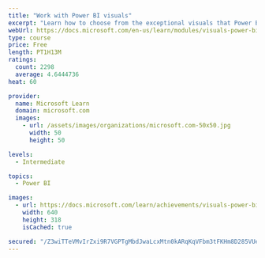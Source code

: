 ```yaml
---
title: "Work with Power BI visuals"
excerpt: "Learn how to choose from the exceptional visuals that Power BI makes available to you. Formatting visuals will direct the user’s attention to exactly where you want it, while helping to make the visual easier to read and interpret. You will also learn about how to use key performance indicators (KPIs)."
webUrl: https://docs.microsoft.com/en-us/learn/modules/visuals-power-bi/
type: course
price: Free
length: PT1H13M
ratings:
  count: 2298
  average: 4.6444736
heat: 60

provider:
  name: Microsoft Learn
  domain: microsoft.com
  images:
    - url: /assets/images/organizations/microsoft.com-50x50.jpg
      width: 50
      height: 50

levels:
  - Intermediate

topics:
  - Power BI

images:
  - url: https://docs.microsoft.com/learn/achievements/visuals-power-bi-social.png
    width: 640
    height: 318
    isCached: true

secured: "/Z3wiTTeVMvIrZxi9R7VGPTgMbdJwaLcxMtn0kARqKqVFbm3tFKHm8D285VUeAtU8M9uNMmFQPRAuu6l5y+HRoq/H91gi8GKWv1L7mbM7nLPCDBoRjw1nbnFEdl+U6C6dPUyTPx1zD85hxO5a1fGoHpHszgae1DcksmTnXc1OISTepHpSGsM28Br0l0nRs9sNDnChVMixL0V+ma5foCOkDQrVLSu1MnP7l6ZdxTm4XOk7VVlt2o5/BrAIp5jiGjmHM7qhpln0GC5NOTh2IQX/3oRI0jvtsiWtGZ1OT+xb1eHKnOVQ8zBie8e7RKvccgljFzGvLBwJhyJQKEfoCD7+Yc40nStzF6UUlVDR9dUCGhjoq/gYILsM7D/Zkhl2XRw461NfAXN7VI8UjmIo3tmSj91DFC2AtguPRXaMnBkZTQ=;K05BW+a6VP/vsn+iD2Ohtg=="
---
```


